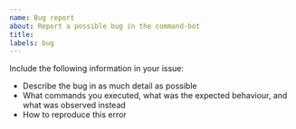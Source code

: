 ```yaml
---
name: Bug report
about: Report a possible bug in the command-bot
title:
labels: bug
---
```


Include the following information in your issue:
- Describe the bug in as much detail as possible
- What commands you executed, what was the expected behaviour, and what was observed instead
- How to reproduce this error
